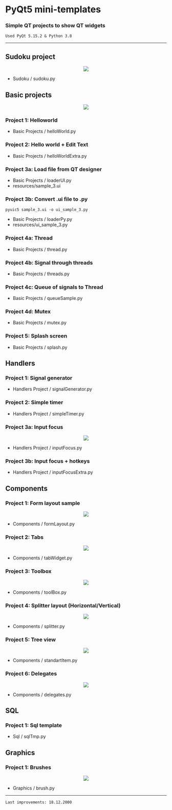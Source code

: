 # PyQt5 mini-templates

### Simple QT projects to show QT widgets

`Used PyQt 5.15.2 & Python 3.8` 

---

## Sudoku project

<p align="center">
  <img  src="./imagesForGit/sudoku.png">
</p>

- Sudoku / sudoku.py

## Basic projects

<p align="center">
  <img  src="./imagesForGit/img_1.png">
</p>

### Project 1: Helloworld

- Basic Projects / helloWorld.py

### Project 2: Hello world + Edit Text

- Basic Projects / helloWorldExtra.py

### Project 3a: Load file from QT designer

- Basic Projects / loaderUI.py
- resources/sample_3.ui

### Project 3b: Convert .ui file to .py

`pyuic5 sample_3.ui -o ui_sample_3.py`

- Basic Projects / loaderPy.py
- resources/ui_sample_3.py

### Project 4a: Thread

- Basic Projects / thread.py

### Project 4b: Signal through threads

- Basic Projects / threads.py

### Project 4с: Queue of signals to Thread

- Basic Projects / queueSample.py

### Project 4d: Mutex

- Basic Projects / mutex.py

### Project 5: Splash screen

- Basic Projects / splash.py

## Handlers 

### Project 1: Signal generator

- Handlers Project / signalGenerator.py

### Project 2: Simple timer

- Handlers Project / simpleTimer.py

### Project 3a: Input focus

<p align="center">
  <img  src="./imagesForGit/inputFocusExtra.png">
</p>

- Handlers Project / inputFocus.py

### Project 3b: Input focus + hotkeys

- Handlers Project / inputFocusExtra.py

## Components

### Project 1: Form layout sample

<p align="center">
  <img  src="./imagesForGit/qFormLayout.png">
</p>

- Components / formLayout.py

### Project 2: Tabs

<p align="center">
  <img  src="./imagesForGit/tabWidget.png">
</p>

- Components / tabWidget.py

### Project 3: Toolbox

<p align="center">
  <img  src="./imagesForGit/qToolBox.png">
</p>

- Components / toolBox.py

### Project 4: Splitter layout (Horizontal/Vertical)

<p align="center">
  <img  src="./imagesForGit/splitters.png">
</p>

- Components / splitter.py

### Project 5: Tree view

<p align="center">
  <img  src="./imagesForGit/treeView.png">
</p>

- Components / standartItem.py

### Project 6: Delegates

<p align="center">
  <img  src="./imagesForGit/delegates.png">
</p>

- Components / delegates.py

## SQL

### Project 1: Sql template

- Sql / sqlTmp.py

## Graphics

### Project 1: Brushes

<p align="center">
  <img  src="./imagesForGit/brush.png">
</p>

- Graphics / brush.py
---
`Last improvements: 18.12.2000` 